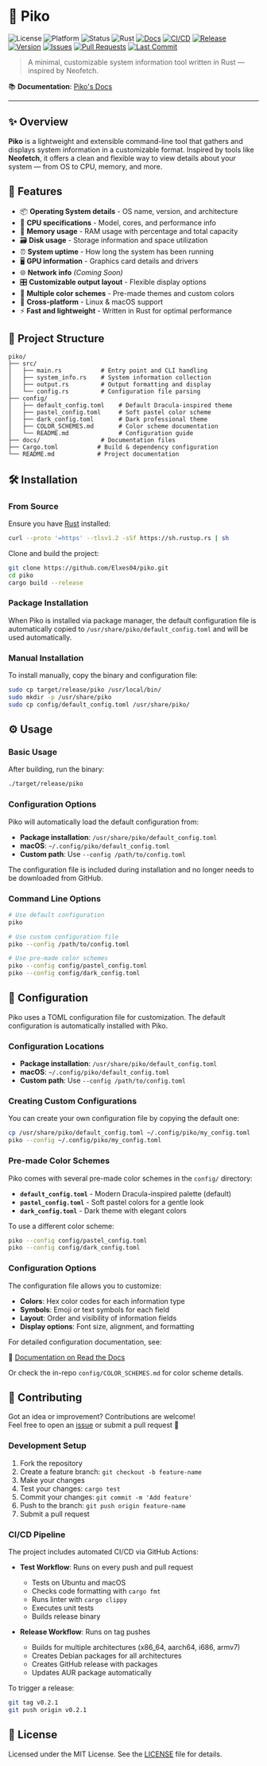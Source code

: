 # 🧩 Piko

![License](https://img.shields.io/badge/license-MIT-blue.svg)
![Platform](https://img.shields.io/badge/platform-Linux%20%7C%20macOS-green)
![Status](https://img.shields.io/badge/status-Stable-green)
![Rust](https://img.shields.io/badge/Rust-1.75%2B-orange)
[![Docs](https://img.shields.io/badge/docs-online-success)](https://piko.readthedocs.io)
[![CI/CD](https://github.com/Elxes04/Piko/actions/workflows/test.yml/badge.svg)](https://github.com/Elxes04/Piko/actions/workflows/test.yml)
[![Release](https://github.com/Elxes04/Piko/actions/workflows/release.yml/badge.svg)](https://github.com/Elxes04/Piko/actions/workflows/release.yml)
[![Version](https://img.shields.io/badge/version-1.0.0-blue.svg)](https://github.com/Elxes04/Piko/releases)
[![Issues](https://img.shields.io/github/issues/Elxes04/piko)](https://github.com/Elxes04/piko/issues)
[![Pull Requests](https://img.shields.io/github/issues-pr/Elxes04/piko)](https://github.com/Elxes04/piko/pulls)
[![Last Commit](https://img.shields.io/github/last-commit/Elxes04/piko)](https://github.com/Elxes04/piko/commits/main)

> A minimal, customizable system information tool written in Rust — inspired by Neofetch.

📚 **Documentation**: [Piko's Docs](https://piko.readthedocs.io)

---

## ✨ Overview

**Piko** is a lightweight and extensible command-line tool that gathers and displays system information in a customizable format. Inspired by tools like **Neofetch**, it offers a clean and flexible way to view details about your system — from OS to CPU, memory, and more.

## 🚀 Features

- 📦 **Operating System details** - OS name, version, and architecture
- 🧠 **CPU specifications** - Model, cores, and performance info
- 💾 **Memory usage** - RAM usage with percentage and total capacity
- 🗃️ **Disk usage** - Storage information and space utilization
- ⏰ **System uptime** - How long the system has been running
- 🖥️ **GPU information** - Graphics card details and drivers
- 🌐 **Network info** *(Coming Soon)*
- 🎛️ **Customizable output layout** - Flexible display options
- 🎨 **Multiple color schemes** - Pre-made themes and custom colors
- 🐧 **Cross-platform** - Linux & macOS support
- ⚡ **Fast and lightweight** - Written in Rust for optimal performance

## 🧱 Project Structure

```text
piko/
├── src/
│   ├── main.rs           # Entry point and CLI handling
│   ├── system_info.rs    # System information collection
│   ├── output.rs         # Output formatting and display
│   └── config.rs         # Configuration file parsing
├── config/
│   ├── default_config.toml    # Default Dracula-inspired theme
│   ├── pastel_config.toml     # Soft pastel color scheme
│   ├── dark_config.toml       # Dark professional theme
│   ├── COLOR_SCHEMES.md       # Color scheme documentation
│   └── README.md              # Configuration guide
├── docs/                 # Documentation files
├── Cargo.toml           # Build & dependency configuration
└── README.md            # Project documentation
```

## 🛠 Installation

### From Source

Ensure you have [Rust](https://rustup.rs/) installed:

```bash
curl --proto '=https' --tlsv1.2 -sSf https://sh.rustup.rs | sh
```

Clone and build the project:

```bash
git clone https://github.com/Elxes04/piko.git
cd piko
cargo build --release
```

### Package Installation

When Piko is installed via package manager, the default configuration file is automatically copied to `/usr/share/piko/default_config.toml` and will be used automatically.

### Manual Installation

To install manually, copy the binary and configuration file:

```bash
sudo cp target/release/piko /usr/local/bin/
sudo mkdir -p /usr/share/piko
sudo cp config/default_config.toml /usr/share/piko/
```

## ⚙️ Usage

### Basic Usage

After building, run the binary:

```bash
./target/release/piko
```

### Configuration Options

Piko will automatically load the default configuration from:

- **Package installation**: `/usr/share/piko/default_config.toml`
- **macOS**: `~/.config/piko/default_config.toml`
- **Custom path**: Use `--config /path/to/config.toml`

The configuration file is included during installation and no longer needs to be downloaded from GitHub.

### Command Line Options

```bash
# Use default configuration
piko

# Use custom configuration file
piko --config /path/to/config.toml

# Use pre-made color schemes
piko --config config/pastel_config.toml
piko --config config/dark_config.toml
```

## 🧩 Configuration

Piko uses a TOML configuration file for customization. The default configuration is automatically installed with Piko.

### Configuration Locations

- **Package installation**: `/usr/share/piko/default_config.toml`
- **macOS**: `~/.config/piko/default_config.toml`
- **Custom path**: Use `--config /path/to/config.toml`

### Creating Custom Configurations

You can create your own configuration file by copying the default one:

```bash
cp /usr/share/piko/default_config.toml ~/.config/piko/my_config.toml
piko --config ~/.config/piko/my_config.toml
```

### Pre-made Color Schemes

Piko comes with several pre-made color schemes in the `config/` directory:

- **`default_config.toml`** - Modern Dracula-inspired palette (default)
- **`pastel_config.toml`** - Soft pastel colors for a gentle look
- **`dark_config.toml`** - Dark theme with elegant colors

To use a different color scheme:

```bash
piko --config config/pastel_config.toml
piko --config config/dark_config.toml
```

### Configuration Options

The configuration file allows you to customize:

- **Colors**: Hex color codes for each information type
- **Symbols**: Emoji or text symbols for each field
- **Layout**: Order and visibility of information fields
- **Display options**: Font size, alignment, and formatting

For detailed configuration documentation, see:

📄 [Documentation on Read the Docs](https://piko.readthedocs.io)

Or check the in-repo `config/COLOR_SCHEMES.md` for color scheme details.

## 🤝 Contributing

Got an idea or improvement? Contributions are welcome!  
Feel free to open an [issue](https://github.com/Elxes04/piko/issues) or submit a pull request 🚀

### Development Setup

1. Fork the repository
2. Create a feature branch: `git checkout -b feature-name`
3. Make your changes
4. Test your changes: `cargo test`
5. Commit your changes: `git commit -m 'Add feature'`
6. Push to the branch: `git push origin feature-name`
7. Submit a pull request

### CI/CD Pipeline

The project includes automated CI/CD via GitHub Actions:

- **Test Workflow**: Runs on every push and pull request
  - Tests on Ubuntu and macOS
  - Checks code formatting with `cargo fmt`
  - Runs linter with `cargo clippy`
  - Executes unit tests
  - Builds release binary

- **Release Workflow**: Runs on tag pushes
  - Builds for multiple architectures (x86_64, aarch64, i686, armv7)
  - Creates Debian packages for all architectures
  - Creates GitHub release with packages
  - Updates AUR package automatically

To trigger a release:
```bash
git tag v0.2.1
git push origin v0.2.1
```

## 📄 License

Licensed under the MIT License. See the [LICENSE](LICENSE) file for details.
